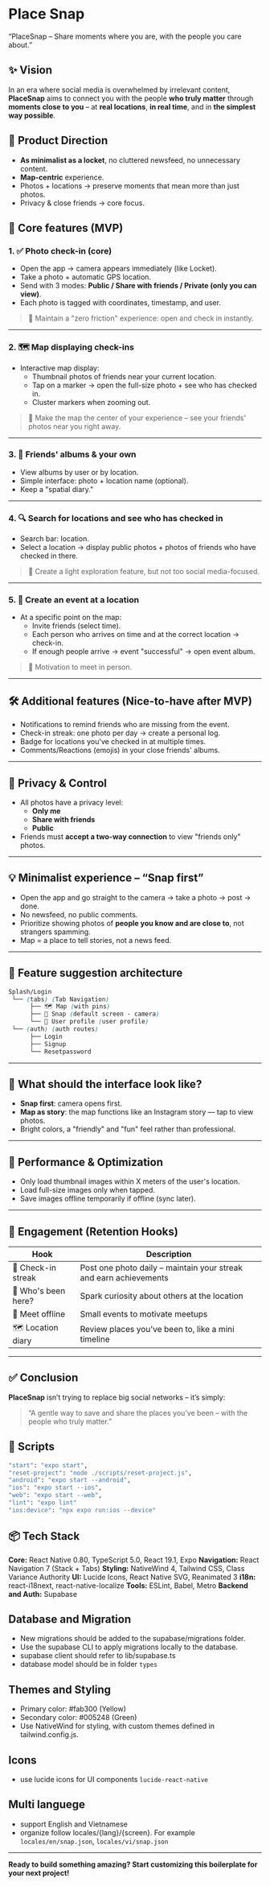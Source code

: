 # Place Snap

“PlaceSnap – Share moments where you are, with the people you care about.”

## ✨ **Vision**

In an era where social media is overwhelmed by irrelevant content, **PlaceSnap** aims to connect you with the people **who truly matter** through **moments close to you** – at **real locations**, **in real time**, and in **the simplest way possible**.

## 🌟 **Product Direction**

- **As minimalist as a locket**, no cluttered newsfeed, no unnecessary content.
- **Map-centric** experience.
- Photos + locations → preserve moments that mean more than just photos.
- Privacy & close friends → core focus.

## 🔑 **Core features (MVP)**

### 1. ✅ **Photo check-in (core)**

- Open the app → camera appears immediately (like Locket).
- Take a photo + automatic GPS location.
- Send with 3 modes: **Public / Share with friends / Private (only you can view)**.
- Each photo is tagged with coordinates, timestamp, and user.

> 🎯 Maintain a "zero friction" experience: open and check in instantly.

---

### 2. 🗺️ **Map displaying check-ins**

- Interactive map display:
  - Thumbnail photos of friends near your current location.
  - Tap on a marker → open the full-size photo + see who has checked in.
  - Cluster markers when zooming out.

> 🎯 Make the map the center of your experience – see your friends' photos near you right away.

---

### 3. 📁 **Friends' albums & your own**

- View albums by user or by location.
- Simple interface: photo + location name (optional).
- Keep a "spatial diary."

---

### 4. 🔍 **Search for locations and see who has checked in**

- Search bar: location.
- Select a location → display public photos + photos of friends who have checked in there.

> 🎯 Create a light exploration feature, but not too social media-focused.

---

### 5. 👫 **Create an event at a location**

- At a specific point on the map:
  - Invite friends (select time).
  - Each person who arrives on time and at the correct location → check-in.
  - If enough people arrive → event "successful" → open event album.

> 🎯 Motivation to meet in person.

---

## 🛠️ **Additional features (Nice-to-have after MVP)**

- Notifications to remind friends who are missing from the event.
- Check-in streak: one photo per day → create a personal log.
- Badge for locations you've checked in at multiple times.
- Comments/Reactions (emojis) in your close friends' albums.

---

## 🔐 **Privacy & Control**

- All photos have a privacy level:
  - **Only me**
  - **Share with friends**
  - **Public**
- Friends must **accept a two-way connection** to view "friends only" photos.

---

## 💡 **Minimalist experience – “Snap first”**

- Open the app and go straight to the camera → take a photo → post → done.
- No newsfeed, no public comments.
- Prioritize showing photos of **people you know and are close to**, not strangers spamming.
- Map = a place to tell stories, not a news feed.

---

## 🔗 **Feature suggestion architecture**

```css
Splash/Login
 └── (tabs) (Tab Navigation)
      ├── 🗺️ Map (with pins)
      ├── 📸 Snap (default screen - camera)
      └── 🔔 User profile (user profile)
 └── (auth) (auth routes)
      ├── Login
      ├── Signup
      └── Resetpassword

```

---

## 📱 **What should the interface look like?**

- **Snap first**: camera opens first.
- **Map as story**: the map functions like an Instagram story — tap to view photos.
- Bright colors, a "friendly" and "fun" feel rather than professional.

---

## 🔋 **Performance & Optimization**

- Only load thumbnail images within X meters of the user's location.
- Load full-size images only when tapped.
- Save images offline temporarily if offline (sync later).

---

## 🧲 **Engagement (Retention Hooks)**

| Hook                | Description                                                       |
| ------------------- | ----------------------------------------------------------------- |
| 📍 Check-in streak  | Post one photo daily – maintain your streak and earn achievements |
| 👀 Who's been here? | Spark curiosity about others at the location                      |
| 👥 Meet offline     | Small events to motivate meetups                                  |
| 🗺️ Location diary   | Review places you've been to, like a mini timeline                |

---

## ✅ Conclusion

**PlaceSnap** isn’t trying to replace big social networks – it’s simply:

> “A gentle way to save and share the places you’ve been – with the people who truly matter.”

## 🔧 Scripts

```bash
"start": "expo start",
"reset-project": "node ./scripts/reset-project.js",
"android": "expo start --android",
"ios": "expo start --ios",
"web": "expo start --web",
"lint": "expo lint"
"ios:device": "npx expo run:ios --device"
```

## 📦 Tech Stack

**Core:** React Native 0.80, TypeScript 5.0, React 19.1, Expo
**Navigation:** React Navigation 7 (Stack + Tabs)
**Styling:** NativeWind 4, Tailwind CSS, Class Variance Authority
**UI:** Lucide Icons, React Native SVG, Reanimated 3
**i18n:** react-i18next, react-native-localize
**Tools:** ESLint, Babel, Metro
**Backend and Auth:** Supabase

## Database and Migration

- New migrations should be added to the supabase/migrations folder.
- Use the supabase CLI to apply migrations locally to the database.
- supabase client should refer to lib/supabase.ts
- database model should be in folder `types`

## Themes and Styling

- Primary color: #fab300 (Yellow)
- Secondary color: #005248 (Green)
- Use NativeWind for styling, with custom themes defined in tailwind.config.js.

## Icons

- use lucide icons for UI components `lucide-react-native`

## Multi languege

- support English and Vietnamese
- organize follow locales/{lang}/{screen}. For example `locales/en/snap.json`, `locales/vi/snap.json`

---

**Ready to build something amazing? Start customizing this boilerplate for your next project!**
